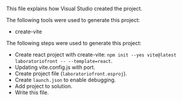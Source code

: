 This file explains how Visual Studio created the project.

The following tools were used to generate this project:
- create-vite

The following steps were used to generate this project:
- Create react project with create-vite: `npm init --yes vite@latest laboratoriofront -- --template=react`.
- Updating vite.config.js with port.
- Create project file (`laboratoriofront.esproj`).
- Create `launch.json` to enable debugging.
- Add project to solution.
- Write this file.
